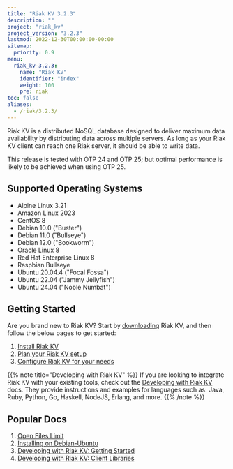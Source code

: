 ```yaml
---
title: "Riak KV 3.2.3"
description: ""
project: "riak_kv"
project_version: "3.2.3"
lastmod: 2022-12-30T00:00:00-00:00
sitemap:
  priority: 0.9
menu:
  riak_kv-3.2.3:
    name: "Riak KV"
    identifier: "index"
    weight: 100
    pre: riak
toc: false
aliases:
  - /riak/3.2.3/
---
```


[aboutenterprise]: https://www.tiot.jp/en/about-us/contact-us/
[config index]: {{<baseurl>}}riak/kv/3.2.3/configuring
[downloads]: {{<baseurl>}}riak/kv/3.2.3/downloads/
[install index]: {{<baseurl>}}riak/kv/3.2.3/setup/installing/
[plan index]: {{<baseurl>}}riak/kv/3.2.3/setup/planning
[perf open files]: {{<baseurl>}}riak/kv/3.2.3/using/performance/open-files-limit
[install debian & ubuntu]: {{<baseurl>}}riak/kv/3.2.3/setup/installing/debian-ubuntu
[getting started]: {{<baseurl>}}riak/kv/3.2.3/developing/getting-started
[dev client libraries]: {{<baseurl>}}riak/kv/3.2.3/developing/client-libraries

Riak KV is a distributed NoSQL database designed to deliver maximum data availability by distributing data across multiple servers. As long as your Riak KV client can reach one Riak server, it should be able to write data.

This release is tested with OTP 24 and OTP 25; but optimal performance is likely to be achieved when using OTP 25.

## Supported Operating Systems

- Alpine Linux 3.21
- Amazon Linux 2023
- CentOS 8
- Debian 10.0 ("Buster")
- Debian 11.0 ("Bullseye")
- Debian 12.0 ("Bookworm")
- Oracle Linux 8
- Red Hat Enterprise Linux 8
- Raspbian Bullseye
- Ubuntu 20.04.4 ("Focal Fossa")
- Ubuntu 22.04 ("Jammy Jellyfish")
- Ubuntu 24.04 ("Noble Numbat")

## Getting Started

Are you brand new to Riak KV? Start by [downloading][downloads] Riak KV, and then follow the below pages to get started:

1. [Install Riak KV][install index]
2. [Plan your Riak KV setup][plan index]
3. [Configure Riak KV for your needs][config index]

{{% note title="Developing with Riak KV" %}}
If you are looking to integrate Riak KV with your existing tools, check out the [Developing with Riak KV]({{<baseurl>}}riak/kv/3.2.3/developing) docs. They provide instructions and examples for languages such as: Java, Ruby, Python, Go, Haskell, NodeJS, Erlang, and more.
{{% /note %}}

## Popular Docs

1. [Open Files Limit][perf open files]
2. [Installing on Debian-Ubuntu][install debian & ubuntu]
3. [Developing with Riak KV: Getting Started][getting started]
4. [Developing with Riak KV: Client Libraries][dev client libraries]

